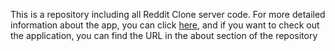 This is a repository including all Reddit Clone server code. For more detailed information about the app, you can click <a href="https://github.com/HrvojeCosic/Reddit-clone-frontend">here</a>, and if you want to check out the application, you can find the URL in the about section of the repository
